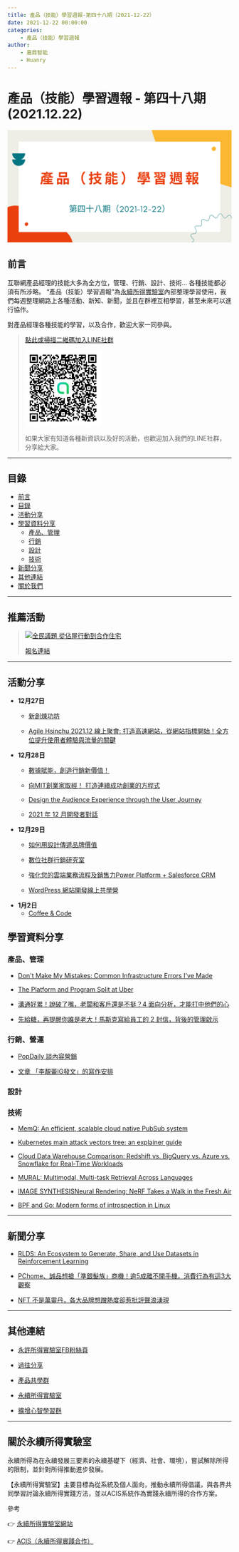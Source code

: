 ```yaml
---
title: 產品（技能）學習週報-第四十八期（2021-12-22）
date: 2021-12-22 00:00:00
categories:
	- 產品（技能）學習週報
author:
	- 嘉鼎智能
	- Huanry
---
```

# 產品（技能）學習週報 - 第四十八期 (2021.12.22)

![產品技能學習週報-第四十八期](/img/pm/48.png)

## 前言

互聯網產品經理的技能大多為全方位，管理、行銷、設計、技術... 各種技能都必須有所涉略。 “產品（技能）學習週報”為[永續所得實驗室](#關於永續所得實驗室)內部整理學習使用，我們每週整理網路上各種活動、新知、新聞，並且在群裡互相學習，甚至未來可以進行協作。

對產品經理各種技能的學習，以及合作，歡迎大家一同參與。

>[點此或掃描二維碼加入LINE社群](https://line.me/ti/g2/Dj4AkbdDsY6o4D_CdDUB6Q)
>
>[![產品共學群](/img/產品共學群.jpg)](https://line.me/ti/g2/Dj4AkbdDsY6o4D_CdDUB6Q)
>
>如果大家有知道各種新資訊以及好的活動，也歡迎加入我們的LINE社群，分享給大家。

---
## 目錄
- [前言](#前言)
- [目錄](#目錄)
- [活動分享](#活動分享)
- [學習資料分享](#學習資料分享)
	- [產品、管理](#產品、管理)
	- [行銷](#行銷、營運)
	- [設計](#設計)
	- [技術](#技術)
- [新聞分享](#新聞分享)
- [其他連結](#其他連結)
- [關於我們](#關於我們)

---
## 推薦活動

> [![全民議題 從佔屋行動到合作住宅](https://static.accupass.com/eventbanner/2112100546131340411301.jpg)](https://bit.ly/3pXONSw)
>
>[報名連結](https://bit.ly/3GGHu8z)

---
## 活動分享

- **12月27日**
	- [新創煉功坊](https://www.accupass.com/event/2105191604051733789979)

	- [Agile Hsinchu 2021.12 線上聚會: 打造高速網站，從網站指標開始！全方位提升使用者體驗與流量的關鍵](https://agilecommtw.kktix.cc/events/speed-up-your-app-with-web-vitals)
- **12月28日**
	- [數據賦能，創造行銷新價值！](https://www.accupass.com/event/2112090721382167389590)

	- [向MIT創業家取經！ 打造連續成功創業的方程式](https://www.accupass.com/event/2112140233049571975860)

	- [Design the Audience Experience through the User Journey](https://www.accupass.com/event/2112170929202699131950)

	- [2021 年 12 月開發者對話](https://developers-talk.kktix.cc/events/2021-12-talk)
- **12月29日**
	- [如何用設計傳遞品牌價值](https://www.accupass.com/event/2112170211297780167250)

	- [數位社群行銷研究室](https://www.accupass.com/event/2112150741203193038540)

	- [強化您的雲端業務流程及銷售力Power Platform + Salesforce CRM](https://www.accupass.com/event/2112100812352485411110)

	- [WordPress 網站開發線上共學營](https://infotechtown.kktix.cc/events/wordpress-camp-202112)
- **1月2日**
	- [Coffee & Code](https://www.meetup.com/Innovate-Taiwan/events/282768136)


## 學習資料分享
### 產品、管理

- [Don't Make My Mistakes: Common Infrastructure Errors I've Made](https://matduggan.com/mistakes/)

- [The Platform and Program Split at Uber](https://newsletter.pragmaticengineer.com/p/program-platform-split-uber)

- [溝通好累！說破了嘴，老闆和客戶還是不挺？4 面向分析，才能打中他們的心](https://www.managertoday.com.tw/books/view/64211)

- [先給糖，再提醒你誰是老大！馬斯克寫給員工的 2 封信，背後的管理啟示](https://www.managertoday.com.tw/articles/view/64254)

### 行銷、營運

- [PopDaily 談內容營銷](https://alleymarketingshop.com/2021taiwan-social-marketing/)

- [
 文章
「李靚蕾IG發文」的寫作安排](https://chuckchu.com.tw/article/264)

### 設計



### 技術

- [MemQ: An efficient, scalable cloud native PubSub system](https://medium.com/pinterest-engineering/memq-an-efficient-scalable-cloud-native-pubsub-system-4402695dd4e7)

- [Kubernetes main attack vectors tree: an explainer guide](https://www.cncf.io/blog/2021/11/08/kubernetes-main-attack-vectors-tree-an-explainer-guide/)

- [Cloud Data Warehouse Comparison: Redshift vs. BigQuery vs. Azure vs. Snowflake for Real-Time Workloads](https://dzone.com/articles/cloud-data-warehouse-comparison-redshift-vs-bigque)

- [MURAL: Multimodal, Multi-task Retrieval Across Languages](https://ai.googleblog.com/2021/11/mural-multimodal-multi-task-retrieval.html)

- [IMAGE SYNTHESISNeural Rendering: NeRF Takes a Walk in the Fresh Air](https://www.unite.ai/neural-rendering-nerf-takes-a-walk-in-the-fresh-air/)

- [BPF and Go: Modern forms of introspection in Linux](https://medium.com/bumble-tech/bpf-and-go-modern-forms-of-introspection-in-linux-6b9802682223#e0e4)

---
## 新聞分享

- [RLDS: An Ecosystem to Generate, Share, and Use Datasets in Reinforcement Learning](https://ai.googleblog.com/2021/12/rlds-ecosystem-to-generate-share-and.html)

- [PChome、誠品想搶「準銀髮族」商機！逾5成離不開手機，消費行為有這3大觀察](https://www.bnext.com.tw/article/66871/isurvey-2022-mature-age)

- [NFT 不是萬靈丹，各大品牌想蹭熱度卻惹批評聲浪湧現](https://www.inside.com.tw/article/26038-nft-discord-nitro-stan-lee)


---
## 其他連結

- [永許所得實驗室FB粉絲頁](https://www.facebook.com/%E6%B0%B8%E7%BA%8C%E6%89%80%E5%BE%97%E5%AF%A6%E9%A9%97%E5%AE%A4-102916798609139)

- [過往分享](/categories/產品（技能）學習週報)

- [產品共學群](https://line.me/ti/g2/Dj4AkbdDsY6o4D_CdDUB6Q?utm_source=invitation&utm_medium=link_copy&utm_campaign=default)

- [永續所得實驗室](https://line.me/ti/g2/asPFU-0w4o9MIRSBdb4gtg?utm_source=invitation&utm_medium=link_copy&utm_campaign=default)

- [擴增心智學習群](https://line.me/ti/g2/asPFU-0w4o9MIRSBdb4gtg?utm_source=invitation&utm_medium=link_copy&utm_campaign=default)

---

## 關於永續所得實驗室

永續所得為在永續發展三要素的永續基礎下（經濟、社會、環境），嘗試解除所得的限制，並針對所得推動進步發展。

【永續所得實驗室】主要目標為從系統及個人面向，推動永續所得倡議，與各界共同學習討論永續所得實踐方法，並以ACIS系統作為實踐永續所得的合作方案。

參考

👉 [永續所得實驗室網站](https://sustainable-income-lab.github.io/)

👉 [ACIS（永續所得實踐合作）](https://acis.magnific.biz/)